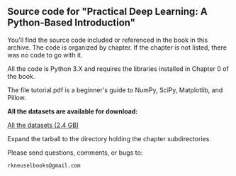 Source code for "Practical Deep Learning: A Python-Based Introduction"
----------------------------------------------------------------------

You'll find the source code included or referenced in the book in this
archive.  The code is organized by chapter.  If the chapter is not listed,
there was no code to go with it.

All the code is Python 3.X and requires the libraries installed in Chapter 0
of the book.

The file tutorial.pdf is a beginner's guide to NumPy, SciPy, Matplotlib, and Pillow.

__All the datasets are available for download:__

[All the datasets (2.4 GB)](https://drive.google.com/file/d/1ZZl0r7TO57uRl5qweQ6pCAelkMpYoD6e/view?usp=sharing)

Expand the tarball to the directory holding the chapter subdirectories.


Please send questions, comments, or bugs to:

    rkneuselbooks@gmail.com


